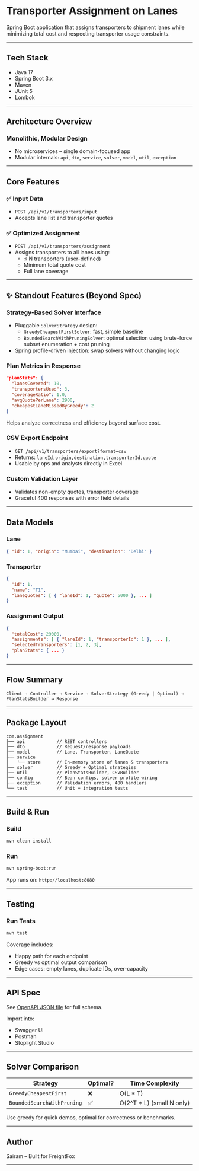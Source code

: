# Transporter Assignment on Lanes

Spring Boot application that assigns transporters to shipment lanes while minimizing total cost and respecting transporter usage constraints.

---

## Tech Stack
- Java 17
- Spring Boot 3.x
- Maven
- JUnit 5
- Lombok

---

## Architecture Overview

### Monolithic, Modular Design
- No microservices – single domain-focused app
- Modular internals: `api`, `dto`, `service`, `solver`, `model`, `util`, `exception`

---

## Core Features

### ✅ Input Data
- `POST /api/v1/transporters/input`
- Accepts lane list and transporter quotes

### ✅ Optimized Assignment
- `POST /api/v1/transporters/assignment`
- Assigns transporters to all lanes using:
  - ≤ N transporters (user-defined)
  - Minimum total quote cost
  - Full lane coverage

---

## ✨ Standout Features (Beyond Spec)

### Strategy-Based Solver Interface
- Pluggable `SolverStrategy` design:
  - `GreedyCheapestFirstSolver`: fast, simple baseline
  - `BoundedSearchWithPruningSolver`: optimal selection using brute-force subset enumeration + cost pruning
- Spring profile-driven injection: swap solvers without changing logic

### Plan Metrics in Response
```json
"planStats": {
  "lanesCovered": 10,
  "transportersUsed": 3,
  "coverageRatio": 1.0,
  "avgQuotePerLane": 2900,
  "cheapestLaneMissedByGreedy": 2
}
```
Helps analyze correctness and efficiency beyond surface cost.

### CSV Export Endpoint
- `GET /api/v1/transporters/export?format=csv`
- Returns: `laneId,origin,destination,transporterId,quote`
- Usable by ops and analysts directly in Excel

### Custom Validation Layer
- Validates non-empty quotes, transporter coverage
- Graceful 400 responses with error field details

---

## Data Models

### Lane
```json
{ "id": 1, "origin": "Mumbai", "destination": "Delhi" }
```

### Transporter
```json
{
  "id": 1,
  "name": "T1",
  "laneQuotes": [ { "laneId": 1, "quote": 5000 }, ... ]
}
```

### Assignment Output
```json
{
  "totalCost": 29000,
  "assignments": [ { "laneId": 1, "transporterId": 1 }, ... ],
  "selectedTransporters": [1, 2, 3],
  "planStats": { ... }
}
```

---

## Flow Summary
```
Client → Controller → Service → SolverStrategy (Greedy | Optimal) → PlanStatsBuilder → Response
```

---

## Package Layout
```
com.assignment
├── api            // REST controllers
├── dto            // Request/response payloads
├── model          // Lane, Transporter, LaneQuote
├── service
│   └── store      // In-memory store of lanes & transporters
├── solver         // Greedy + Optimal strategies
├── util           // PlanStatsBuilder, CSVBuilder
├── config         // Bean configs, solver profile wiring
├── exception      // Validation errors, 400 handlers
└── test           // Unit + integration tests
```

---

##  Build & Run
### Build
```bash
mvn clean install
```

### Run
```bash
mvn spring-boot:run
```

App runs on: `http://localhost:8080`

---

## Testing
### Run Tests
```bash
mvn test
```

Coverage includes:
- Happy path for each endpoint
- Greedy vs optimal output comparison
- Edge cases: empty lanes, duplicate IDs, over-capacity

---

## API Spec
See [OpenAPI JSON file](./transporter-lane-openapi.json) for full schema.

Import into:
- Swagger UI
- Postman
- Stoplight Studio

---

## Solver Comparison
| Strategy                  | Optimal? | Time Complexity      |
|---------------------------|----------|-----------------------|
| `GreedyCheapestFirst`     | ❌        | O(L * T)              |
| `BoundedSearchWithPruning`| ✅        | O(2^T * L) (small N only) |

Use greedy for quick demos, optimal for correctness or benchmarks.

---

## Author
Sairam – Built for FreightFox

---


